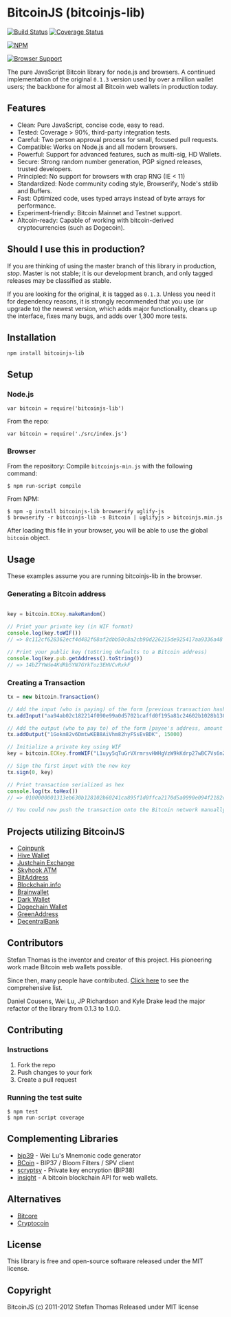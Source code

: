 # BitcoinJS (bitcoinjs-lib)

[![Build Status](https://travis-ci.org/bitcoinjs/bitcoinjs-lib.png?branch=master)](https://travis-ci.org/bitcoinjs/bitcoinjs-lib) [![Coverage Status](https://coveralls.io/repos/bitcoinjs/bitcoinjs-lib/badge.png)](https://coveralls.io/r/bitcoinjs/bitcoinjs-lib)

[![NPM](https://nodei.co/npm/bitcoinjs-lib.png)](https://nodei.co/npm/bitcoinjs-lib/)

[![Browser Support](https://ci.testling.com/bitcoinjs/bitcoinjs-lib.png)](https://ci.testling.com/bitcoinjs/bitcoinjs-lib)

The pure JavaScript Bitcoin library for node.js and browsers.
A continued implementation of the original `0.1.3` version used by over a million wallet users; the backbone for almost all Bitcoin web wallets in production today.


## Features

- Clean: Pure JavaScript, concise code, easy to read.
- Tested: Coverage > 90%, third-party integration tests.
- Careful: Two person approval process for small, focused pull requests.
- Compatible: Works on Node.js and all modern browsers.
- Powerful: Support for advanced features, such as multi-sig, HD Wallets.
- Secure: Strong random number generation, PGP signed releases, trusted developers.
- Principled: No support for browsers with crap RNG (IE < 11)
- Standardized: Node community coding style, Browserify, Node's stdlib and Buffers.
- Fast: Optimized code, uses typed arrays instead of byte arrays for performance.
- Experiment-friendly: Bitcoin Mainnet and Testnet support.
- Altcoin-ready: Capable of working with bitcoin-derived cryptocurrencies (such as Dogecoin).


## Should I use this in production?
If you are thinking of using the master branch of this library in production, *stop*.
Master is not stable; it is our development branch, and only tagged releases may be classified as stable.

If you are looking for the original, it is tagged as `0.1.3`. Unless you need it for dependency reasons, it is strongly recommended that you use (or upgrade to) the newest version, which adds major functionality, cleans up the interface, fixes many bugs, and adds over 1,300 more tests.


## Installation

`npm install bitcoinjs-lib`


## Setup

### Node.js

    var bitcoin = require('bitcoinjs-lib')

From the repo:

    var bitcoin = require('./src/index.js')


### Browser

From the repository: Compile `bitcoinjs-min.js` with the following command:

    $ npm run-script compile

From NPM:

    $ npm -g install bitcoinjs-lib browserify uglify-js
    $ browserify -r bitcoinjs-lib -s Bitcoin | uglifyjs > bitcoinjs.min.js

After loading this file in your browser, you will be able to use the global `bitcoin` object.


## Usage

These examples assume you are running bitcoinjs-lib in the browser.


### Generating a Bitcoin address

```javascript

key = bitcoin.ECKey.makeRandom()

// Print your private key (in WIF format)
console.log(key.toWIF())
// => 8c112cf628362ecf4d482f68af2dbb50c8a2cb90d226215de925417aa9336a48

// Print your public key (toString defaults to a Bitcoin address)
console.log(key.pub.getAddress().toString())
// => 14bZ7YWde4KdRb5YN7GYkToz3EHVCvRxkF
```

### Creating a Transaction

```javascript
tx = new bitcoin.Transaction()

// Add the input (who is paying) of the form [previous transaction hash, index of the output to use]
tx.addInput("aa94ab02c182214f090e99a0d57021caffd0f195a81c24602b1028b130b63e31", 0)

// Add the output (who to pay to) of the form [payee's address, amount in satoshis]
tx.addOutput("1Gokm82v6DmtwKEB8AiVhm82hyFSsEvBDK", 15000)

// Initialize a private key using WIF
key = bitcoin.ECKey.fromWIF("L1uyy5qTuGrVXrmrsvHWHgVzW9kKdrp27wBC7Vs6nZDTF2BRUVwy")

// Sign the first input with the new key
tx.sign(0, key)

// Print transaction serialized as hex
console.log(tx.toHex())
// => 0100000001313eb630b128102b60241ca895f1d0ffca2170d5a0990e094f2182c102ab94aa000000008a47304402200169f1f844936dc60df54e812345f5dd3e6681fea52e33c25154ad9cc23a330402204381ed8e73d74a95b15f312f33d5a0072c7a12dd6c3294df6e8efbe4aff27426014104e75628573696aed32d7656fb35e9c71ea08eb6492837e13d2662b9a36821d0fff992692fd14d74fdec20fae29128ba12653249cbeef521fc5eba84dde0689f27ffffffff01983a0000000000001976a914ad618cf4333b3b248f9744e8e81db2964d0ae39788ac00000000

// You could now push the transaction onto the Bitcoin network manually (see https://blockchain.info/pushtx)
```


## Projects utilizing BitcoinJS

- [Coinpunk](https://coinpunk.com)
- [Hive Wallet](https://www.hivewallet.com)
- [Justchain Exchange](https://justcoin.com)
- [Skyhook ATM](http://projectskyhook.com)
- [BitAddress](https://www.bitaddress.org)
- [Blockchain.info](https://blockchain.info/wallet)
- [Brainwallet](https://brainwallet.github.io)
- [Dark Wallet](https://darkwallet.unsystem.net)
- [Dogechain Wallet](https://dogechain.info)
- [GreenAddress](https://greenaddress.it)
- [DecentralBank](http://decentralbank.com)
 
## Contributors

Stefan Thomas is the inventor and creator of this project. His pioneering work made Bitcoin web wallets possible.

Since then, many people have contributed. [Click here](https://github.com/bitcoinjs/bitcoinjs-lib/graphs/contributors) to see the comprehensive list.

Daniel Cousens, Wei Lu, JP Richardson and Kyle Drake lead the major refactor of the library from 0.1.3 to 1.0.0.

## Contributing

### Instructions

1. Fork the repo
2. Push changes to your fork
3. Create a pull request


### Running the test suite

    $ npm test
    $ npm run-script coverage


## Complementing Libraries

- [bip39](https://github.com/weilu/bip39) - Wei Lu's Mnemonic code generator
- [BCoin](https://github.com/indutny/bcoin) - BIP37 / Bloom Filters / SPV client
- [scryptsy](https://github.com/cryptocoinjs/scryptsy) - Private key encryption (BIP38)
- [insight](https://github.com/bitpay/insight) - A bitcoin blockchain API for web wallets.


## Alternatives

- [Bitcore](https://github.com/bitpay/bitcore)
- [Cryptocoin](https://github.com/cryptocoinjs/cryptocoin)

## License

This library is free and open-source software released under the MIT license.


## Copyright

BitcoinJS (c) 2011-2012 Stefan Thomas
Released under MIT license
